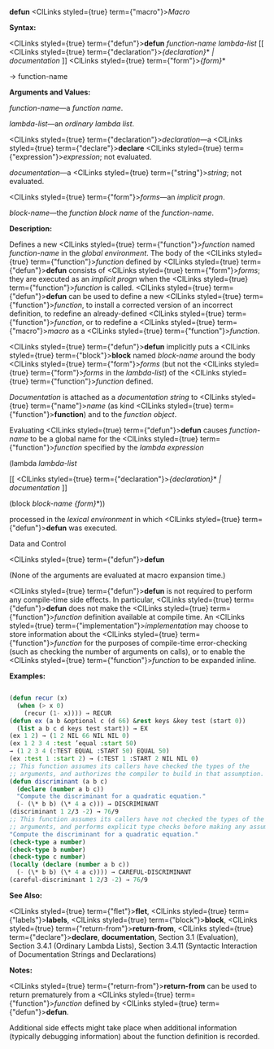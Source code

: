 **defun** <ClLinks styled={true} term={"macro"}><i>Macro</i></ClLinks> 



**Syntax:** 



<ClLinks styled={true} term={"defun"}><b>defun</b></ClLinks> *function-name lambda-list* [[ <ClLinks styled={true} term={"declaration"}><i>\{declaration\}</i></ClLinks>\* *| documentation* ]] <ClLinks styled={true} term={"form"}><i>\{form\}</i></ClLinks>\* 



→ function-name 



**Arguments and Values:** 



*function-name*—a *function name*. 



*lambda-list*—an *ordinary lambda list*. 



<ClLinks styled={true} term={"declaration"}><i>declaration</i></ClLinks>—a <ClLinks styled={true} term={"declare"}><b>declare</b></ClLinks> <ClLinks styled={true} term={"expression"}><i>expression</i></ClLinks>; not evaluated. 



*documentation*—a <ClLinks styled={true} term={"string"}><i>string</i></ClLinks>; not evaluated. 



<ClLinks styled={true} term={"form"}><i>forms</i></ClLinks>—an *implicit progn*. 



*block-name*—the *function block name* of the *function-name*. 



**Description:** 



Defines a new <ClLinks styled={true} term={"function"}><i>function</i></ClLinks> named *function-name* in the *global environment*. The body of the <ClLinks styled={true} term={"function"}><i>function</i></ClLinks> defined by <ClLinks styled={true} term={"defun"}><b>defun</b></ClLinks> consists of <ClLinks styled={true} term={"form"}><i>forms</i></ClLinks>; they are executed as an *implicit progn* when the <ClLinks styled={true} term={"function"}><i>function</i></ClLinks> is called. <ClLinks styled={true} term={"defun"}><b>defun</b></ClLinks> can be used to define a new <ClLinks styled={true} term={"function"}><i>function</i></ClLinks>, to install a corrected version of an incorrect definition, to redefine an already-defined <ClLinks styled={true} term={"function"}><i>function</i></ClLinks>, or to redefine a <ClLinks styled={true} term={"macro"}><i>macro</i></ClLinks> as a <ClLinks styled={true} term={"function"}><i>function</i></ClLinks>. 



<ClLinks styled={true} term={"defun"}><b>defun</b></ClLinks> implicitly puts a <ClLinks styled={true} term={"block"}><b>block</b></ClLinks> named *block-name* around the body <ClLinks styled={true} term={"form"}><i>forms</i></ClLinks> (but not the <ClLinks styled={true} term={"form"}><i>forms</i></ClLinks> in the *lambda-list*) of the <ClLinks styled={true} term={"function"}><i>function</i></ClLinks> defined. 



*Documentation* is attached as a *documentation string* to <ClLinks styled={true} term={"name"}><i>name</i></ClLinks> (as kind <ClLinks styled={true} term={"function"}><b>function</b></ClLinks>) and to the *function object*. 



Evaluating <ClLinks styled={true} term={"defun"}><b>defun</b></ClLinks> causes *function-name* to be a global name for the <ClLinks styled={true} term={"function"}><i>function</i></ClLinks> specified by the *lambda expression* 



(lambda *lambda-list* 



[[ <ClLinks styled={true} term={"declaration"}><i>\{declaration\}</i></ClLinks>\* *| documentation* ]] 



(block *block-name \{form\}*\*)) 



processed in the *lexical environment* in which <ClLinks styled={true} term={"defun"}><b>defun</b></ClLinks> was executed. 



Data and Control 











<ClLinks styled={true} term={"defun"}><b>defun</b></ClLinks> 



(None of the arguments are evaluated at macro expansion time.) 



<ClLinks styled={true} term={"defun"}><b>defun</b></ClLinks> is not required to perform any compile-time side effects. In particular, <ClLinks styled={true} term={"defun"}><b>defun</b></ClLinks> does not make the <ClLinks styled={true} term={"function"}><i>function</i></ClLinks> definition available at compile time. An <ClLinks styled={true} term={"implementation"}><i>implementation</i></ClLinks> may choose to store information about the <ClLinks styled={true} term={"function"}><i>function</i></ClLinks> for the purposes of compile-time error-checking (such as checking the number of arguments on calls), or to enable the <ClLinks styled={true} term={"function"}><i>function</i></ClLinks> to be expanded inline. 



**Examples:**
```lisp

(defun recur (x) 
  (when (> x 0) 
    (recur (1- x)))) → RECUR 
(defun ex (a b &optional c (d 66) &rest keys &key test (start 0)) 
  (list a b c d keys test start)) → EX 
(ex 1 2) → (1 2 NIL 66 NIL NIL 0) 
(ex 1 2 3 4 :test ’equal :start 50) 
→ (1 2 3 4 (:TEST EQUAL :START 50) EQUAL 50) 
(ex :test 1 :start 2) → (:TEST 1 :START 2 NIL NIL 0) 
;; This function assumes its callers have checked the types of the 
;; arguments, and authorizes the compiler to build in that assumption. 
(defun discriminant (a b c) 
  (declare (number a b c)) 
  "Compute the discriminant for a quadratic equation." 
  (- (\* b b) (\* 4 a c))) → DISCRIMINANT 
(discriminant 1 2/3 -2) → 76/9 
;; This function assumes its callers have not checked the types of the 
;; arguments, and performs explicit type checks before making any assumptions. (defun careful-discriminant (a b c) 
"Compute the discriminant for a quadratic equation." 
(check-type a number) 
(check-type b number) 
(check-type c number) 
(locally (declare (number a b c)) 
  (- (\* b b) (\* 4 a c)))) → CAREFUL-DISCRIMINANT 
(careful-discriminant 1 2/3 -2) → 76/9 

```
**See Also:** 



<ClLinks styled={true} term={"flet"}><b>flet</b></ClLinks>, <ClLinks styled={true} term={"labels"}><b>labels</b></ClLinks>, <ClLinks styled={true} term={"block"}><b>block</b></ClLinks>, <ClLinks styled={true} term={"return-from"}><b>return-from</b></ClLinks>, <ClLinks styled={true} term={"declare"}><b>declare</b></ClLinks>, **documentation**, Section 3.1 (Evaluation), Section 3.4.1 (Ordinary Lambda Lists), Section 3.4.11 (Syntactic Interaction of Documentation Strings and Declarations) 



**Notes:** 



<ClLinks styled={true} term={"return-from"}><b>return-from</b></ClLinks> can be used to return prematurely from a <ClLinks styled={true} term={"function"}><i>function</i></ClLinks> defined by <ClLinks styled={true} term={"defun"}><b>defun</b></ClLinks>. 











Additional side effects might take place when additional information (typically debugging information) about the function definition is recorded. 



